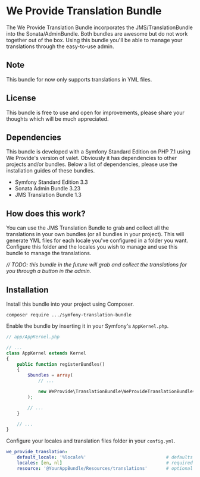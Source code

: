 # We Provide Translation Bundle

The We Provide Translation Bundle incorporates the JMS/TranslationBundle into the Sonata/AdminBundle. Both bundles are awesome but do not work together out of the box. Using this bundle you'll be able to manage your translations through the easy-to-use admin.

## Note

This bundle for now only supports translations in YML files.


## License

This bundle is free to use and open for improvements, please share your thoughts which will be much appreciated.

## Dependencies

This bundle is developed with a Symfony Standard Edition on PHP 7.1 using We Provide's version of valet. Obviously it has dependencies to other projects and/or bundles. Below a list of dependencies, please use the installation guides of these bundles.
 * Symfony Standard Edition 3.3
 * Sonata Admin Bundle 3.23
 * JMS Translation Bundle 1.3

## How does this work?

You can use the JMS Translation Bundle to grab and collect all the translations in your own bundles (or all bundles in your project). This will generate YML files for each locale you've configured in a folder you want. Configure this folder and the locales you wish to manage and use this bundle to manage the translations.

*// TODO: this bundle in the future will grab and collect the translations for you through a button in the admin.*


## Installation

Install this bundle into your project using Composer.

```
composer require .../symfony-translation-bundle
```

Enable the bundle by inserting it in your Symfony's `AppKernel.php`.
```php
// app/AppKernel.php

// ...
class AppKernel extends Kernel
{
    public function registerBundles()
    {
        $bundles = array(
            // ...

            new WeProvide\TranslationBundle\WeProvideTranslationBundle(),
        );

        // ...
    }

    // ...
}
```

Configure your locales and translation files folder in your `config.yml`.

```yaml
we_provide_translation:
    default_locale: '%locale%'								# defaults to 'en' if not set
    locales: [en, nl]										# required
    resource: '@YourAppBundle/Resources/translations'		# optional
```
